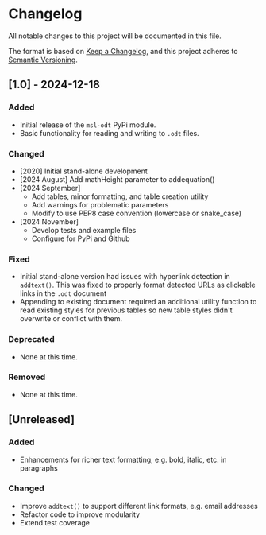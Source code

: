 # Changelog

All notable changes to this project will be documented in this file.

The format is based on [Keep a Changelog](https://keepachangelog.com/en/1.0.0/), and this project adheres to [Semantic Versioning](https://semver.org/spec/v2.0.0.html).

## [1.0] - 2024-12-18

### Added
- Initial release of the `msl-odt` PyPi module.
- Basic functionality for reading and writing to `.odt` files.

### Changed
  - [2020] Initial stand-alone development
  - [2024 August] Add mathHeight parameter to addequation()
  - [2024 September]
    - Add tables, minor formatting, and table creation utility
    - Add warnings for problematic parameters
    - Modify to use PEP8 case convention (lowercase or snake_case)
  - [2024 November]
    - Develop tests and example files
    - Configure for PyPi and Github

### Fixed
- Initial stand-alone version had issues with hyperlink detection in `addtext()`. This was fixed to properly format detected URLs as clickable links in the `.odt` document
- Appending to existing document required an additional utility function to read existing styles for previous tables so new table styles didn't overwrite or conflict with them.

### Deprecated
- None at this time.

### Removed
- None at this time.

## [Unreleased]

### Added 
- Enhancements for richer text formatting, e.g. bold, italic, etc. in paragraphs

### Changed
- Improve `addtext()` to support different link formats, e.g. email addresses
- Refactor code to improve modularity
- Extend test coverage